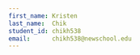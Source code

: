 ```yaml
---
first_name: Kristen
last_name:  Chik
student_id: chikh538
email:      chikh538@newschool.edu
---
```

